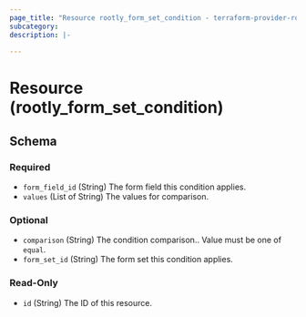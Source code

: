 ```yaml
---
page_title: "Resource rootly_form_set_condition - terraform-provider-rootly"
subcategory:
description: |-
    
---
```


# Resource (rootly_form_set_condition)





<!-- schema generated by tfplugindocs -->
## Schema

### Required

- `form_field_id` (String) The form field this condition applies.
- `values` (List of String) The values for comparison.

### Optional

- `comparison` (String) The condition comparison.. Value must be one of `equal`.
- `form_set_id` (String) The form set this condition applies.

### Read-Only

- `id` (String) The ID of this resource.
